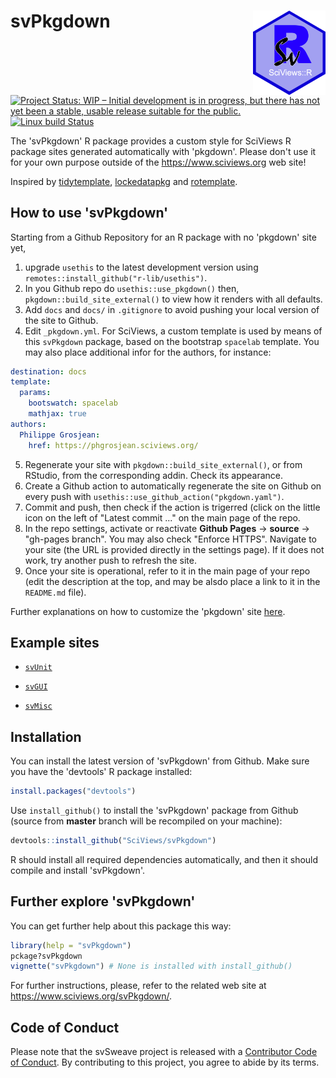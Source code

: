 # svPkgdown <a href='https://www.sciviews.org/svPkgdown'><img src='man/figures/logo.png' align="right" height="134.5" /></a>

<!-- badges: start -->
[![Project Status: WIP – Initial development is in progress, but there
has not yet been a stable, usable release suitable for the
public.](https://www.repostatus.org/badges/latest/wip.svg?branch=master)](https://www.repostatus.org/#wip)
[![Linux build Status](https://api.travis-ci.com/SciViews/svPkgdown.svg )](https://travis-ci.com/github/SciViews/svPkgdown)
<!-- badges: end -->

The 'svPkgdown' R package provides a custom style for SciViews R package sites generated automatically with 'pkgdown'. Please don't use it for your own purpose outside of the https://www.sciviews.org web site!

Inspired by [tidytemplate](https://github.com/tidyverse/tidytemplate/), [lockedatapkg](https://github.com/lockedatapublished/lockedatapkg) and [rotemplate](https://github.com/ropensci/rotemplate).

## How to use 'svPkgdown'

Starting from a Github Repository for an R package with no 'pkgdown' site yet,

1. upgrade `usethis` to the latest development version using `remotes::install_github("r-lib/usethis")`.
2. In you Github repo do `usethis::use_pkgdown()` then, `pkgdown::build_site_external()` to view how it renders with all defaults.
3. Add `docs` and `docs/` in `.gitignore` to avoid pushing your local version of the site to Github.
4. Edit `_pkgdown.yml`. For SciViews, a custom template is used by means of this `svPkgdown` package, based on the bootstrap `spacelab` template. You may also place additional infor for the authors, for instance:

``` yaml
destination: docs
template:
  params:
    bootswatch: spacelab
    mathjax: true
authors:
  Philippe Grosjean:
    href: https://phgrosjean.sciviews.org/
```

5. Regenerate your site with `pkgdown::build_site_external()`, or from RStudio, from the corresponding addin. Check its appearance.
6. Create a Github action to automatically regenerate the site on Github on every push with `usethis::use_github_action("pkgdown.yaml")`.
7. Commit and push, then check if the action is trigerred (click on the little icon on the left of "Latest commit ..." on the main page of the repo.
8. In the repo settings, activate or reactivate **Github Pages** -> **source** -> "gh-pages branch". You may also check "Enforce HTTPS". Navigate to your site (the URL is provided directly in the settings page). If it does not work, try another push to refresh the site.
9. Once your site is operational, refer to it in the main page of your repo (edit the description at the top, and may be alsdo place a link to it in the `README.md` file).

Further explanations on how to customize the 'pkgdown' site [here](https://github.com/tidyverse/tidytemplate).

## Example sites

  - [`svUnit`](https://www.SciViews.org/svUnit/)

  - [`svGUI`](https://www.SciViews.org/svGUI/)

  - [`svMisc`](https://www.SciViews.org/svMisc/)

## Installation

You can install the latest version of 'svPkgdown' from Github. Make sure you have the 'devtools' R package installed:

```r
install.packages("devtools")
```

Use `install_github()` to install the 'svPkgdown' package from Github (source from **master** branch will be recompiled on your machine):

```r
devtools::install_github("SciViews/svPkgdown")
```

R should install all required dependencies automatically, and then it should compile and install 'svPkgdown'.

## Further explore 'svPkgdown'

You can get further help about this package this way:

```r
library(help = "svPkgdown")
pckage?svPkgdown
vignette("svPkgdown") # None is installed with install_github()
```

For further instructions, please, refer to the related web site at https://www.sciviews.org/svPkgdown/.

## Code of Conduct

Please note that the svSweave project is released with a [Contributor Code of Conduct](https://contributor-covenant.org/version/2/0/CODE_OF_CONDUCT.html). By contributing to this project, you agree to abide by its terms.
